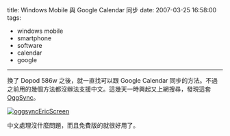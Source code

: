 title: Windows Mobile 與 Google Calendar 同步
date: 2007-03-25 16:58:00
tags: 
- windows mobile
- smartphone
- software
- calendar
- google
---

換了 Dopod 586w 之後，就一直找可以跟 Google Calendar 同步的方法。不過之前用的幾個方法都沒辦法支援中文。這幾天一時興起又上網搜尋，發現這套 [OggSync](http://oggsync.com/)。

[![oggsyncEricScreen](http://farm1.static.flickr.com/154/433345961_203974c34d_o.gif)](http://www.flickr.com/photos/yurenju/433345961/ "Photo Sharing")

中文處理沒什麼問題，而且免費版的就很好用了。